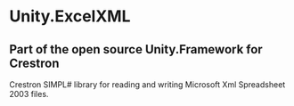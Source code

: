 # Unity.ExcelXML 
## Part of the open source Unity.Framework for Crestron

Crestron SIMPL# library for reading and writing Microsoft Xml Spreadsheet 2003 files. 
